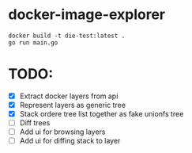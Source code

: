 # docker-image-explorer
```
docker build -t die-test:latest .
go run main.go
```

# TODO:

- [x] Extract docker layers from api
- [x] Represent layers as generic tree
- [x] Stack ordere tree list together as fake unionfs tree
- [ ] Diff trees
- [ ] Add ui for browsing layers
- [ ] Add ui for diffing stack to layer
